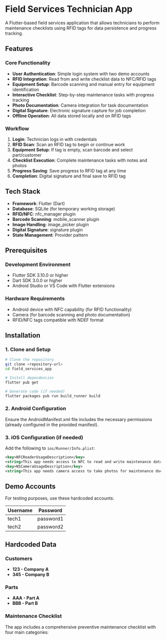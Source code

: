 # Field Services Technician App

A Flutter-based field services application that allows technicians to perform maintenance checklists using RFID tags for data persistence and progress tracking.

## Features

### Core Functionality
- **User Authentication**: Simple login system with two demo accounts
- **RFID Integration**: Read from and write checklist data to NFC/RFID tags
- **Equipment Setup**: Barcode scanning and manual entry for equipment identification
- **Interactive Checklist**: Step-by-step maintenance tasks with progress tracking
- **Photo Documentation**: Camera integration for task documentation
- **Digital Signature**: Electronic signature capture for job completion
- **Offline Operation**: All data stored locally and on RFID tags

### Workflow
1. **Login**: Technician logs in with credentials
2. **RFID Scan**: Scan an RFID tag to begin or continue work
3. **Equipment Setup**: If tag is empty, scan barcode and select part/customer
4. **Checklist Execution**: Complete maintenance tasks with notes and photos
5. **Progress Saving**: Save progress to RFID tag at any time
6. **Completion**: Digital signature and final save to RFID tag

## Tech Stack

- **Framework**: Flutter (Dart)
- **Database**: SQLite (for temporary working storage)
- **RFID/NFC**: nfc_manager plugin
- **Barcode Scanning**: mobile_scanner plugin
- **Image Handling**: image_picker plugin
- **Digital Signature**: signature plugin
- **State Management**: Provider pattern

## Prerequisites

### Development Environment
- Flutter SDK 3.10.0 or higher
- Dart SDK 3.0.0 or higher
- Android Studio or VS Code with Flutter extensions

### Hardware Requirements
- Android device with NFC capability (for RFID functionality)
- Camera (for barcode scanning and photo documentation)
- RFID/NFC tags compatible with NDEF format

## Installation

### 1. Clone and Setup
```bash
# Clone the repository
git clone <repository-url>
cd field_services_app

# Install dependencies
flutter pub get

# Generate code (if needed)
flutter packages pub run build_runner build
```

### 2. Android Configuration
Ensure the AndroidManifest.xml file includes the necessary permissions (already configured in the provided manifest).

### 3. iOS Configuration (if needed)
Add the following to `ios/Runner/Info.plist`:
```xml
<key>NFCReaderUsageDescription</key>
<string>This app needs access to NFC to read and write maintenance data</string>
<key>NSCameraUsageDescription</key>
<string>This app needs camera access to take photos for maintenance documentation</string>
```

## Demo Accounts

For testing purposes, use these hardcoded accounts:

| Username | Password   |
|----------|-----------|
| tech1    | password1 |
| tech2    | password2 |

## Hardcoded Data

### Customers
- **123 - Company A**
- **345 - Company B**

### Parts
- **AAA - Part A**
- **BBB - Part B**

### Maintenance Checklist
The app includes a comprehensive preventive maintenance checklist with four main categories: